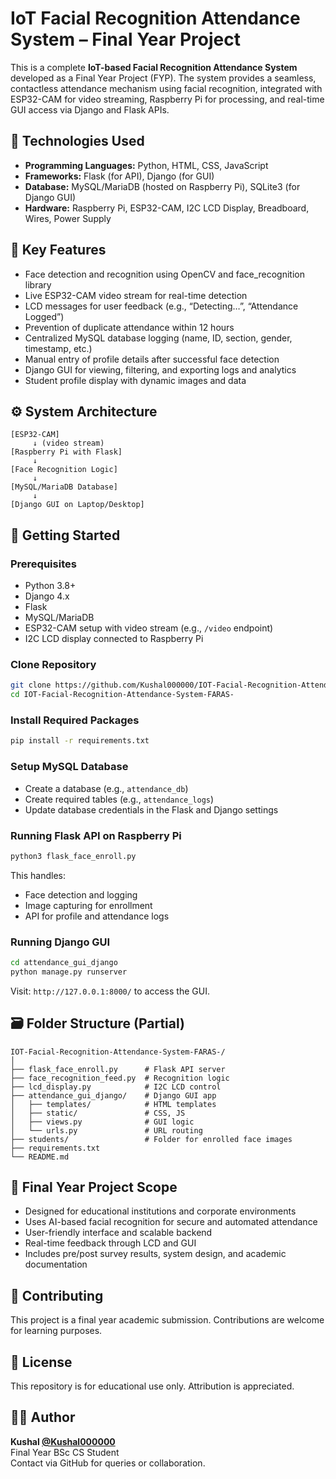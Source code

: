 # IoT Facial Recognition Attendance System – Final Year Project

This is a complete **IoT-based Facial Recognition Attendance System** developed as a Final Year Project (FYP). The system provides a seamless, contactless attendance mechanism using facial recognition, integrated with ESP32-CAM for video streaming, Raspberry Pi for processing, and real-time GUI access via Django and Flask APIs.

## 🔧 Technologies Used

- **Programming Languages:** Python, HTML, CSS, JavaScript
- **Frameworks:** Flask (for API), Django (for GUI)
- **Database:** MySQL/MariaDB (hosted on Raspberry Pi), SQLite3 (for Django GUI)
- **Hardware:** Raspberry Pi, ESP32-CAM, I2C LCD Display, Breadboard, Wires, Power Supply

## 🎯 Key Features

- Face detection and recognition using OpenCV and face_recognition library
- Live ESP32-CAM video stream for real-time detection
- LCD messages for user feedback (e.g., “Detecting…”, “Attendance Logged”)
- Prevention of duplicate attendance within 12 hours
- Centralized MySQL database logging (name, ID, section, gender, timestamp, etc.)
- Manual entry of profile details after successful face detection
- Django GUI for viewing, filtering, and exporting logs and analytics
- Student profile display with dynamic images and data

## ⚙️ System Architecture

```
[ESP32-CAM]
     ↓ (video stream)
[Raspberry Pi with Flask]
     ↓
[Face Recognition Logic]
     ↓
[MySQL/MariaDB Database]
     ↓
[Django GUI on Laptop/Desktop]
```

## 🚀 Getting Started

### Prerequisites

- Python 3.8+
- Django 4.x
- Flask
- MySQL/MariaDB
- ESP32-CAM setup with video stream (e.g., `/video` endpoint)
- I2C LCD display connected to Raspberry Pi

### Clone Repository

```bash
git clone https://github.com/Kushal000000/IOT-Facial-Recognition-Attendance-System-FARAS-.git
cd IOT-Facial-Recognition-Attendance-System-FARAS-
```

### Install Required Packages

```bash
pip install -r requirements.txt
```

### Setup MySQL Database

- Create a database (e.g., `attendance_db`)
- Create required tables (e.g., `attendance_logs`)
- Update database credentials in the Flask and Django settings

### Running Flask API on Raspberry Pi

```bash
python3 flask_face_enroll.py
```

This handles:
- Face detection and logging
- Image capturing for enrollment
- API for profile and attendance logs

### Running Django GUI

```bash
cd attendance_gui_django
python manage.py runserver
```

Visit: `http://127.0.0.1:8000/` to access the GUI.

## 🗃️ Folder Structure (Partial)

```
IOT-Facial-Recognition-Attendance-System-FARAS-/
│
├── flask_face_enroll.py      # Flask API server
├── face_recognition_feed.py  # Recognition logic
├── lcd_display.py            # I2C LCD control
├── attendance_gui_django/    # Django GUI app
│   ├── templates/            # HTML templates
│   ├── static/               # CSS, JS
│   ├── views.py              # GUI logic
│   └── urls.py               # URL routing
├── students/                 # Folder for enrolled face images
├── requirements.txt
└── README.md
```

## 📝 Final Year Project Scope

- Designed for educational institutions and corporate environments
- Uses AI-based facial recognition for secure and automated attendance
- User-friendly interface and scalable backend
- Real-time feedback through LCD and GUI
- Includes pre/post survey results, system design, and academic documentation

## 🤝 Contributing

This project is a final year academic submission. Contributions are welcome for learning purposes.

## 📄 License

This repository is for educational use only. Attribution is appreciated.

## 🙋‍♂️ Author

**Kushal [@Kushal000000](https://github.com/Kushal000000)**  
Final Year BSc CS Student  
Contact via GitHub for queries or collaboration.
